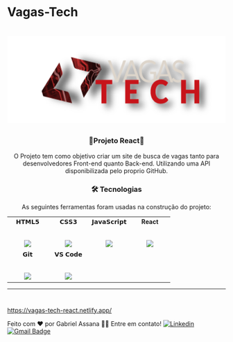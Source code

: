 # Vagas-Tech
<h1 align="center">
  <img src="src/assets/images/logo.png" height="200px" alt="Vagas Tech"/>
</h1>

<h3 align="center">🚀Projeto React🚀</h3>

<p align="center">O Projeto tem como objetivo criar um site de busca de vagas tanto para desenvolvedores Front-end quanto Back-end.
Utilizando uma API disponibilizada pelo proprio GitHub. </p>

<h3 align="center">🛠 Tecnologias </h3>
<p align="center"> As seguintes ferramentas foram usadas na construção do projeto: </p>

<table align="center">
    <tbody>
      <tr valign="top">
        <td width="25%" align="center">
          <span>𝗛𝗧𝗠𝗟𝟱</span><br><br><br>
          <img height="64px" src="https://cdn.svgporn.com/logos/html-5.svg">
        </td>
        <td width="25%" align="center">
          <span>𝗖𝗦𝗦𝟯</span><br><br><br>
          <img height="64px" src="https://cdn.svgporn.com/logos/css-3.svg">
        </td>
        <td width="25%" align="center">
          <span>𝗝𝗮𝘃𝗮𝗦𝗰𝗿𝗶𝗽𝘁</span><br><br><br>
          <img height="64px" src="https://cdn.svgporn.com/logos/javascript.svg">
        </td>
        <td width="25%" align="center">
          <span><strong>React</strong>
          </span><br><br><br>
          <img height="64px" src="https://cdn4.iconfinder.com/data/icons/logos-3/600/React.js_logo-512.png">
        </td>
      </tr>
      <tr valign="top">
        <td width="25%" align="center">
          <span>𝗚𝗶𝘁</span><br><br><br>
          <img height="64px" src="https://cdn.svgporn.com/logos/git-icon.svg">
        </td>
        <td width="25%" align="center">
          <span>𝗩𝗦 𝗖𝗼𝗱𝗲</span><br><br><br>
          <img height="64px" src="https://cdn.svgporn.com/logos/visual-studio-code.svg">
        </td>
      </tr>
    </tbody>
  </table>
<hr>

<h1 align="center">

</h1>

https://vagas-tech-react.netlify.app/

Feito com ❤️ por Gabriel Assana 👋🏽 Entre em contato!
[![Linkedin](https://img.shields.io/badge/-GabrielAssana-blue?style=flat-square&logo=Linkedin&logoColor=white&link=https://www.linkedin.com/in/gabriel-vieira-assana-62405414a/)](https://www.linkedin.com/in/gabriel-vieira-assana-62405414a/)
[![Gmail Badge](https://img.shields.io/badge/-gabrielhhz2@gmail.com-c14438?style=flat-square&logo=Gmail&logoColor=white&link=mailto:tgmarinho@gmail.com)](mailto:gabrielhhz2@gmail.com)
